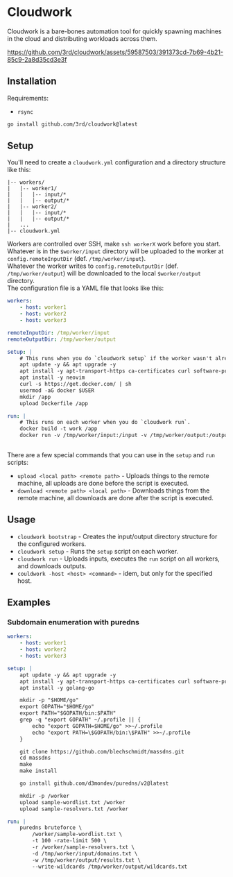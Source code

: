 # Cloudwork

Cloudwork is a bare-bones automation tool for quickly spawning machines in the cloud and distributing workloads across them.

https://github.com/3rd/cloudwork/assets/59587503/391373cd-7b69-4b21-85c9-2a8d35cd3e3f

## Installation

Requirements:

- `rsync`

```bash
go install github.com/3rd/cloudwork@latest
```

## Setup

You'll need to create a `cloudwork.yml` configuration and a directory structure like this:

```
|-- workers/
|   |-- worker1/
|   |   |-- input/*
|   |   |-- output/*
|   |-- worker2/
|   |   |-- input/*
|   |   |-- output/*
|   ...
|-- cloudwork.yml
```
Workers are controlled over SSH, make `ssh workerX` work before you start.
\
Whatever is in the `$worker/input` directory will be uploaded to the worker at `config.remoteInputDir` (def. `/tmp/worker/input`).
\
Whatever the worker writes to `config.remoteOutputDir` (def. `/tmp/worker/output`) will be downloaded to the local `$worker/output` directory.
\
The configuration file is a YAML file that looks like this:

```yaml
workers:
    - host: worker1
    - host: worker2
    - host: worker3

remoteInputDir: /tmp/worker/input
remoteOutputDir: /tmp/worker/output

setup: |
    # This runs when you do `cloudwork setup` if the worker wasn't already setup or if the script changed.
    apt update -y && apt upgrade -y
    apt install -y apt-transport-https ca-certificates curl software-properties-common gcc clang make build-essential libssl-dev libffi-dev libpcap-dev
    apt install -y neovim
    curl -s https://get.docker.com/ | sh
    usermod -aG docker $USER
    mkdir /app
    upload Dockerfile /app

run: |
    # This runs on each worker when you do `cloudwork run`.
    docker build -t work /app
    docker run -v /tmp/worker/input:/input -v /tmp/worker/output:/output -it work
    
```

There are a few special commands that you can use in the `setup` and `run` scripts:

- `upload <local path> <remote path>` - Uploads things to the remote machine, all uploads are done before the script is executed.
- `download <remote path> <local path>` - Downloads things from the remote machine, all downloads are done after the script is executed.

## Usage

- `cloudwork bootstrap` - Creates the input/output directory structure for the configured workers.
- `cloudwork setup` - Runs the `setup` script on each worker.
- `cloudwork run` - Uploads inputs, executes the `run` script on all workers, and downloads outputs.
- `couldwork -host <host> <command>` - idem, but only for the specified host.

## Examples

### Subdomain enumeration with puredns

```yaml
workers:
    - host: worker1
    - host: worker2
    - host: worker3

setup: |
    apt update -y && apt upgrade -y
    apt install -y apt-transport-https ca-certificates curl software-properties-common gcc clang make build-essential libssl-dev libffi-dev libpcap-dev
    apt install -y golang-go

    mkdir -p "$HOME/go"
    export GOPATH="$HOME/go"
    export PATH="$GOPATH/bin:$PATH"
    grep -q "export GOPATH" ~/.profile || {
        echo "export GOPATH=$HOME/go" >>~/.profile
        echo "export PATH=\$GOPATH/bin:\$PATH" >>~/.profile
    }

    git clone https://github.com/blechschmidt/massdns.git
    cd massdns
    make
    make install

    go install github.com/d3mondev/puredns/v2@latest

    mkdir -p /worker
    upload sample-wordlist.txt /worker
    upload sample-resolvers.txt /worker

run: |
    puredns bruteforce \
        /worker/sample-wordlist.txt \
        -t 100 -rate-limit 500 \
        -r /worker/sample-resolvers.txt \
        -d /tmp/worker/input/domains.txt \
        -w /tmp/worker/output/results.txt \
        --write-wildcards /tmp/worker/output/wildcards.txt
```

